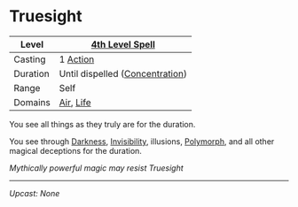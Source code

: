 # Truesight

| Level    | [4th Level Spell](4th%20Level%20Spells.md)                                |
| -------- | -------------------------------------------------------------------------- |
| Casting  | 1 [Action](../../../../Game%20Procedures/Core%20Procedures/Action.md)      |
| Duration | Until dispelled ([Concentration](../../Concentration.md))                  |
| Range    | Self                                                                       |
| Domains  | [Air](../../Spell%20Domains/Air.md), [Life](../../Spell%20Domains/Life.md) |

You see all things as they truly are for the duration.

You see through [Darkness](../../../../Game%20Procedures/Hazards/Darkness.md), [Invisibility](../Level%202/Invisibility.md), illusions, [Polymorph](Polymorph.md), and all other magical deceptions for the duration.

*Mythically powerful magic may resist Truesight*

---
*Upcast: None*
